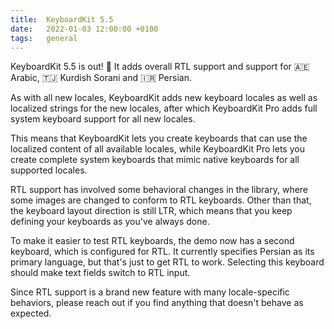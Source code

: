 ```yaml
---
title:  KeyboardKit 5.5 
date:   2022-01-03 12:00:00 +0100
tags:   general
---
```


KeyboardKit 5.5 is out! 🚀 It adds overall RTL support and support for 🇦🇪 Arabic, 🇹🇯 Kurdish Sorani and 🇮🇷 Persian.

As with all new locales, KeyboardKit adds new keyboard locales as well as localized strings for the new locales, after which KeyboardKit Pro adds full system keyboard support for all new locales.

This means that KeyboardKit lets you create keyboards that can use the localized content of all available locales, while KeyboardKit Pro lets you create complete system keyboards that mimic native keyboards for all supported locales.

RTL support has involved some behavioral changes in the library, where some images are changed to conform to RTL keyboards. Other than that, the keyboard layout direction is still LTR, which means that you keep defining your keyboards as you've always done.

To make it easier to test RTL keyboards, the demo now has a second keyboard, which is configured for RTL. It currently specifies Persian as its primary language, but that's just to get RTL to work. Selecting this keyboard should make text fields switch to RTL input. 

Since RTL support is a brand new feature with many locale-specific behaviors, please reach out if you find anything that doesn't behave as expected.